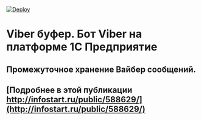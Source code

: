 [![Deploy](https://www.herokucdn.com/deploy/button.svg)](https://heroku.com/deploy?template=https://github.com/1Cmobile/viber-1c/tree/master)

# Viber буфер. Бот Viber на платформе 1С Предприятие

## Промежуточное хранение Вайбер сообщений. 

## [Подробнее в этой публикации http://infostart.ru/public/588629/](http://infostart.ru/public/588629/)